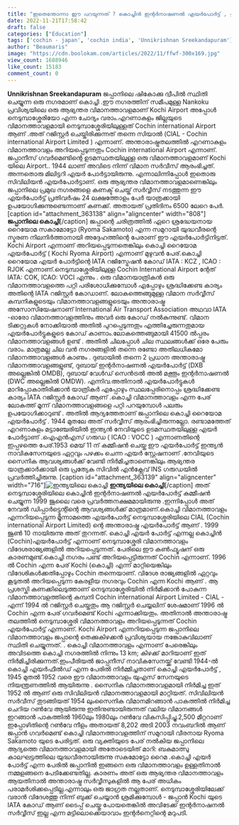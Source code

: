 ```yaml
---
title: "ഇതെന്തോന്നാ ഈ പറയുന്നത് ? കൊച്ചിൻ ഇന്റർനാഷണൽ എയർപോർട്ട് , ഇതങ്ങു ജപ്പാനിൽ ആണെന്ന് !"
date: 2022-11-21T17:58:42
draft: false
categories: ["Education"]
tags: ['cochin - japan', 'cochin india', 'Unnikrishnan Sreekandapuram']
author: "Beaumaris"
image: "https://cdn.boolokam.com/articles/2022/11/ffwf-300x169.jpg"
view_count: 1688946
like_count: 15183
comment_count: 0
---
```


**Unnikrishnan Sreekandapuram** ജപ്പാനിലെ ഷികോക്കു ദ്വീപിൽ സ്ഥിതി ചെയ്യുന്ന ഒരു നഗരമാണ് കൊച്ചി .ഈ നഗരത്തിന് സമീപമുള്ള Nankoku പ്രവിശ്യയിലെ ഒരു ആഭ്യന്തര വിമാനത്താവളമാണ് Kochi Airport അപ്പോൾ നെടുമ്പാശ്ശേരിയോ എന്ന ചോദ്യം വരാം.എറണാകുളം ജില്ലയുടെ വിമാനത്താവളമായി നെടുമ്പാശ്ശേരിയിലുള്ളത് Cochin international Airport ആണ് .അത് റജിസ്റ്റർ ചെയ്തിരിക്കുന്നത് തന്നെ സിയാൽ (ClAL - Cochin international Airport Limited ) എന്നാണ്. അന്താരാഷ്ട്രതലത്തിൽ എറണാകുളം വിമാനത്താവളം അറിയപ്പെടുന്നതും Cochin international Airport എന്നാണ്. ജപ്പാനീസ് ഗവർമെണ്ടിന്റെ ഉടമസ്ഥതയിലുള്ള ഒരു വിമാനത്താവളമാണ് Kochi യിലെ Airport.. 1944 ലാണ് അവിടെ നിന്ന് വിമാന സർവീസ് ആരംഭിച്ചത്. അന്നതൊരു മിലിട്ടറി എയർ പോർട്ടായിരുന്നു. എന്നാലിന്നിപ്പോൾ ഇതൊരു സിവിലിയൻ എയർപോർട്ടാണ്. ഒരു ആഭ്യന്തര വിമാനത്താവളമാണെങ്കിലും ജപ്പാനിലെ പ്രമുഖ നഗരങ്ങളെ കണക്ട് ചെയ്ത് സർവ്വീസ് നടത്തുന്ന ഈ എയർപോർട്ട് പ്രതിവർഷം 24 ലക്ഷത്തോളം പേർ യാത്രക്കായി ഉപയോഗിക്കുന്നുണ്ടെന്നാണ് കണക്ക്. അതായത് പ്രതിദിനം 6500 ലേറെ പേർ. [caption id="attachment_363138" align="aligncenter" width="808"] **ജപ്പാനിലെ കൊച്ചി**[/caption] ജപ്പാന്റെ ചരിത്രത്തിൽ ഏറെ ശ്രദ്ധേയനായ റൈയോമ സകാമോട്ടോ (Ryoma Sakamoto) എന്ന സമുറായി യുദ്ധവീരന്റെ സ്മരണ നിലനിർത്താനായി അദ്ദേഹത്തിന്റെ പേരാണ് ഈ എയർപോർട്ടിനിട്ടത്. Kochi Airport എന്നാണ് അറിയപ്പെടുന്നതെങ്കിലും കൊച്ചി റൈയോമ എയർപോർട്ട് ( Kochi Ryoma Airport) എന്നാണ് മുഴുവൻ പേര്.കൊച്ചി റൈയോമ എയർ പോർട്ടിന്റെ IATA റജിസ്ട്രേഷൻ കോഡ് IATA : KCZ , ICAO : RJOK എന്നാണ്.നെടുമ്പാശ്ശേരിയിലുള്ള Cochin International Airport ന്റേത് IATA: COK, ICAO: VOCI എന്നും . ഒരു വിമാനയാത്രികൻ ഒരു വിമാനത്താവളത്തെ പറ്റി പരിശോധിക്കുമ്പോൾ എപ്പോഴും ശ്രദ്ധിക്കേണ്ട കാര്യം അതിന്റെ IATA റജിസ്റ്റർ കോഡാണ്. ലോകത്തെങ്ങുമുള്ള വിമാന സർവ്വീസ് കമ്പനികളുടെയും വിമാനത്താവളങ്ങളുടെയും അന്താരാഷ്ട്ര അസോസിയേഷനാണ് International Air Transport Association അഥവാ IATA -ഓരോ വിമാനത്താവളത്തിനും അവർ ഒരു കോഡ് നൽകുന്നുണ്ട്. വിമാന ടിക്കറ്റുകൾ നോക്കിയാൽ അതിൽ പുറപ്പെടുന്നതും എത്തിച്ചേരുന്നതുമായ എയർപോർട്ടുകളുടെ കോഡ് കാണാം.ലോകത്തെങ്ങുമായി 41500 ൽപ്പരം വിമാനത്താവളങ്ങൾ ഉണ്ട് . അതിൽ ചിലപ്പോൾ ചില സ്ഥലങ്ങൾക്ക് ഒരേ പേരും വരാം. മാത്രമല്ല ചില വൻ നഗരങ്ങളിൽ തന്നെ രണ്ടോ അതിലധികമോ വിമാനത്താവളങ്ങൾ കാണും . ദുബായിൽ തന്നെ 2 പ്രധാന അന്താരാഷ്ട്ര വിമാനത്താവളങ്ങളുണ്ട്, ദുബായ് ഇന്റർനാഷണൽ എയർപോർട്ട് (DXB അല്ലെങ്കിൽ OMDB), ദുബായ് വേൾഡ് സെൻട്രൽ അൽ മക്തൂം ഇന്റർനാഷണൽ (DWC അല്ലെങ്കിൽ OMDW). എന്നിവ.അതിനാൽ എയർപോർട്ടുകൾ മാറിപ്പോകാതിരിക്കാൻ യാത്രികർ എപ്പോഴും സ്ഥലപ്പേരിനൊപ്പം ശ്രദ്ധിക്കേണ്ട കാര്യം IATA റജിസ്റ്റർ കോഡ് ആണ് .കൊച്ചി വിമാനത്താവളം എന്ന പേര് ലോകത്ത് മൂന്ന് വിമാനത്താവളങ്ങളെ പറ്റി പറയുമ്പോൾ പലരും ഉപയോഗിക്കാറുണ്ട് . അതിൽ ആദ്യത്തേതാണ് ജപ്പാനിലെ കൊച്ചി റൈയോമ എയർപോർട്ട് . 1944 മുതലേ അത് സർവ്വീസ് ആരംഭിച്ചിരുന്നല്ലോ. രണ്ടാമത്തേത് എറണാകുളം മട്ടാഞ്ചേരിയിൽ ഇന്ത്യൻ നേവിയുടെ ഉടമസ്ഥതയിലുള്ള എയർ പോർട്ടാണ് .ഐഎൻഎസ് ഗരുഡ ( ICAO : VOCC ) എന്നാണതിന്റെ ഇപ്പഴത്തെ പേര്.1953 മെയ് 11 ന് കമ്മീഷൻ ചെയ്ത ഈ എയർപോർട്ട് ഇന്ത്യൻ നാവികസേനയുടെ ഏറ്റവും പഴക്കം ചെന്ന എയർ സ്റ്റേഷനാണ് .നേവിയുടെ സൈനിക ആവശ്യങ്ങൾക്ക് വേണ്ടി നിർമിച്ചതാണെങ്കിലും ആഭ്യന്തര യാത്രക്കാർക്കായി ഒരു പ്രത്യേക സിവിൽ എൻക്ലേവ് INS ഗരുഡയിൽ പ്രവർത്തിച്ചിരുന്നു. [caption id="attachment_363139" align="aligncenter" width="716"]![ഇന്ത്യയിലെ കൊച്ചി ](https://cdn.boolokam.com/articles/2022/11/fwf-300x200.jpg) **ഇന്ത്യയിലെ കൊച്ചി**[/caption] അത് നെടുമ്പാശ്ശേരിയിലെ കൊച്ചിൻ ഇന്റർനാഷണൽ എയർപോർട്ട് കമ്മീഷൻ ചെയ്യുന്ന 1999 ജൂലൈ വരെ പ്രവർത്തനക്ഷമമായിരുന്നു .ഇന്നിപ്പോൾ അത് നേവൽ ഡിപ്പാർട്ട്മെന്റിന്റെ ആവശ്യങ്ങൾക്ക് മാത്രമാണ്.കൊച്ചി വിമാനത്താവളം എന്നറിയപ്പെടുന്ന മൂന്നാമത്തെ എയർപോർട്ട് നെടുമ്പാശ്ശേരിയിലെ CIAL (Cochin international Airport Limited) ന്റെ അന്താരാഷ്ട്ര എയർപോർട്ട് ആണ് . 1999 ജൂൺ 10 നായിരുന്നു അത് തുറന്നത്. കൊച്ചി എയർ പോർട്ട് എന്നല്ല കൊച്ചിൻ (Cochin)എയർപോർട്ട് എന്നാണ് നെടുമ്പാശ്ശേരി വിമാനത്താവളം വിദേശരാജ്യങ്ങളിൽ അറിയപ്പെടുന്നത്. പേരിലെ ഈ കൺഫ്യൂഷന് ഒരു കാരണമുണ്ട്.കൊച്ചി നഗരം പണ്ട് അറിയപ്പെട്ടിരുന്നത് Cochin എന്നാണ്. 1996 ൽ Cochin എന്ന പേര് Kochi (കൊച്ചി) എന്ന് മാറ്റിയെങ്കിലും വിദേശികൾക്കതിപ്പോഴും Cochin തന്നെയാണ്. വിദേശ രാജ്യങ്ങളിൽ ഏറ്റവും കൂടുതൽ അറിയപ്പെടുന്ന കേരളീയ നഗരവും Cochin എന്ന Kochi ആണ് . ആ പ്രശസ്തി കണക്കിലെടുത്താണ് നെടുമ്പാശ്ശേരിയിൽ നിർമിക്കാൻ പോകുന്ന വിമാനത്താവളത്തിന്റെ കമ്പനി Cochin international Airport Limited - CIAL - എന്ന് 1994 ൽ റജിസ്റ്റർ ചെയ്തതും ആ റജിസ്റ്റർ ചെയ്യലിന് ശേഷമാണ് 1996 ൽ Cochin എന്ന പേര് ഗവർമെണ്ട് Kochi എന്നാക്കിയതും. അതിനാൽ അന്താരാഷ്ട്ര തലത്തിൽ നെടുമ്പാശ്ശേരി വിമാനത്താവളം അറിയപ്പെടുന്നത് Cochin എയർപോർട്ട് എന്നാണ്. Kochi Airport എന്നറിയപ്പെടുന്ന ജപ്പാനിലെ വിമാനത്താവളം ജപ്പാന്റെ തെക്കുകിഴക്കൻ പ്രവിശ്യയായ നങ്കോകുവിലാണ് സ്ഥിതി ചെയ്യുന്നത്. . കൊച്ചി വിമാനത്താവളം എന്നാണ് പേരെങ്കിലും അവിടത്തെ കൊച്ചി നഗരത്തിൽ നിന്നും 13 km; കിഴക്ക് മാറിയാണ് ഇത് നിർമിച്ചിരിക്കുന്നത്.ഇംപീരിയൽ ജാപ്പനീസ് നാവികസേനയ്ക്ക് വേണ്ടി 1944-ൽ കൊച്ചി എയർഫീൽഡ് എന്ന പേരിൽ നിർമ്മിച്ചതാണ് കൊച്ചി എയർപോർട്ട് , 1945 മുതൽ 1952 വരെ ഈ വിമാനത്താവളം യുഎസ് സേനയുടെ നിയന്ത്രണത്തിൽ ആയിരുന്നു . സൈനിക വിമാനത്താവളമായി നിർമിച്ച ഇത് 1952 ൽ ആണ് ഒരു സിവിലിയൻ വിമാനത്താവളമായി മാറ്റിയത്. സിവിലിയൻ സർവീസ് തുടങ്ങിയത് 1954 ലുംസൈനിക വിമാനമിറങ്ങാൻ പാകത്തിൽ നിർമിച്ച ചെറിയ റൺവേ ആയിരുന്നു ഇതിനുണ്ടായിരുന്നത് വലിയ വിമാനങ്ങൾ ഇറങ്ങാൻ പാകത്തിൽ 1960ലും 1980ലും റൺവേ വികസിപ്പിച്ചു.2,500 മീറ്ററാണ് ഇപ്പോഴിതിന്റെ റൺവേ നീളം അതായത് 8,202 അടി 2003 നവംബറിൽ ആണ് ജപ്പാൻ ഗവർമെണ്ട് കൊച്ചി വിമാനത്താവളത്തിന് സമുറായി വീരനായ Ryoma Sakamoto യുടെ പേരിട്ടത്. ഒരു വ്യക്തിയുടെ പേര് നൽകിയ ജപ്പാനിലെ ആദ്യത്തെ വിമാനത്താവളമായി അതോടെയിത് മാറി: ബകുമാത്സു കാലഘട്ടത്തിലെ യുദ്ധവീരനായിരുന്നു സകമോട്ടോ റൈമ .കൊച്ചി എയർ പോർട്ട് എന്ന പേരിൽ ജപ്പാനിൽ ഇങ്ങനെ ഒരു വിമാനത്താവളം ഉള്ളതിനാൽ നമ്മളങ്ങനെ പേടിക്കേണ്ടതില്ല. കാരണം അത് ഒരു ആഭ്യന്തര വിമാനത്താവളം ആയതിനാൽ അന്താരാഷ്ട്ര സർവ്വീസുകളിൽ ആ പേര് അധികം പരാമർശിക്കപ്പെടില്ല.എന്നാലും ഒരു ജാഗ്രത നല്ലതാണ്. നെടുമ്പാശ്ശേരിയിലേക്ക് വരാൻ വിദേശത്തു നിന്ന് ബുക്ക് ചെയ്യാൻ ശ്രമിക്കുമ്പോൾ - ജപ്പാൻ Kochi യുടെ IATA കോഡ് ആണ് ടൈപ്പ് ചെയ്തു പോയതെങ്കിൽ അവിടേക്ക് ഇന്റർനാഷനൽ സർവ്വീസ് ഇല്ല എന്ന മട്ടിലൊക്കെയാവാം ഇന്റർനെറ്റിന്റെ മറുപടി.

